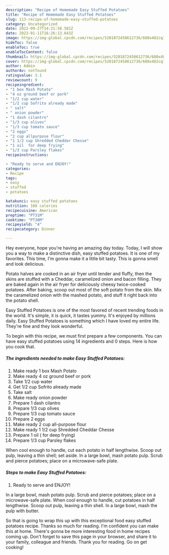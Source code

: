 ```yaml
---
description: "Recipe of Homemade Easy Stuffed Potatoes"
title: "Recipe of Homemade Easy Stuffed Potatoes"
slug: 113-recipe-of-homemade-easy-stuffed-potatoes
category: Uncategorized
date: 2022-09-27T14:21:58.581Z
date: 2023-01-11T16:26:13.643Z
image: https://img-global.cpcdn.com/recipes/5201872458612736/680x482cq70/easy-stuffed-potatoes-recipe-main-photo.jpg
hideToc: false
enableToc: true
enableTocContent: false
thumbnail: https://img-global.cpcdn.com/recipes/5201872458612736/680x482cq70/easy-stuffed-potatoes-recipe-main-photo.jpg
cover: https://img-global.cpcdn.com/recipes/5201872458612736/680x482cq70/easy-stuffed-potatoes-recipe-main-photo.jpg
author: Admin
authorAv: notfound
ratingvalue: 3.1
reviewcount: 9
recipeingredient:
- "1 box Mash Potato"
- "4 oz ground beef or pork"
- "1/2 cup water"
- "1/2 cup Sofrito already made"
- " salt"
- " onion powder"
- "1 dash cilantro"
- "1/3 cup olives"
- "1/3 cup tomato sauce"
- "2 eggs"
- "2 cup allpurpose flour"
- "1 1/2 cup Shredded Cheddar Chesse"
- "1 oil  for deep frying"
- "1/3 cup Parsley flakes"
recipeinstructions:

- "Ready to serve and ENJOY!"
categories:
- Recipe
tags:
- easy
- stuffed
- potatoes

katakunci: easy stuffed potatoes 
nutrition: 168 calories
recipecuisine: American
preptime: "PT31M"
cooktime: "PT30M"
recipeyield: "4"
recipecategory: Dinner

---
```



Hey everyone, hope you're having an amazing day today. Today, I will show you a way to make a distinctive dish, easy stuffed potatoes. It is one of my favorites. This time, I'm gonna make it a little bit tasty. This is gonna smell and look delicious.

Potato halves are cooked in an air fryer until tender and fluffy, then the skins are stuffed with a Cheddar, caramelized onion and bacon filling. They are baked again in the air fryer for deliciously cheesy twice-cooked potatoes. After baking, scoop out most of the soft potato from the skin. Mix the caramelized onion with the mashed potato, and stuff it right back into the potato shell.

Easy Stuffed Potatoes is one of the most favored of recent trending foods in the world. It's simple, it is quick, it tastes yummy. It's enjoyed by millions daily. Easy Stuffed Potatoes is something which I have loved my entire life. They're fine and they look wonderful.


To begin with this recipe, we must first prepare a few components. You can have easy stuffed potatoes using 14 ingredients and 0 steps. Here is how you cook that.

<!--inarticleads1-->

##### The ingredients needed to make Easy Stuffed Potatoes:

1. Make ready 1 box Mash Potato
1. Make ready 4 oz ground beef or pork
1. Take 1/2 cup water
1. Get 1/2 cup Sofrito already made
1. Take  salt
1. Make ready  onion powder
1. Prepare 1 dash cilantro
1. Prepare 1/3 cup olives
1. Prepare 1/3 cup tomato sauce
1. Prepare 2 eggs
1. Make ready 2 cup all-purpose flour
1. Make ready 1 1/2 cup Shredded Cheddar Chesse
1. Prepare 1 oil ( for deep frying)
1. Prepare 1/3 cup Parsley flakes


When cool enough to handle, cut each potato in half lengthwise. Scoop out pulp, leaving a thin shell; set aside. In a large bowl, mash potato pulp. Scrub and pierce potatoes; place on a microwave-safe plate. 

<!--inarticleads2-->

##### Steps to make Easy Stuffed Potatoes:


1. Ready to serve and ENJOY!

In a large bowl, mash potato pulp. Scrub and pierce potatoes; place on a microwave-safe plate. When cool enough to handle, cut potatoes in half lengthwise. Scoop out pulp, leaving a thin shell. In a large bowl, mash the pulp with butter. 

So that is going to wrap this up with this exceptional food easy stuffed potatoes recipe. Thanks so much for reading. I'm confident you can make this at home. There's gonna be more interesting food in home recipes coming up. Don't forget to save this page in your browser, and share it to your family, colleague and friends. Thank you for reading. Go on get cooking!
